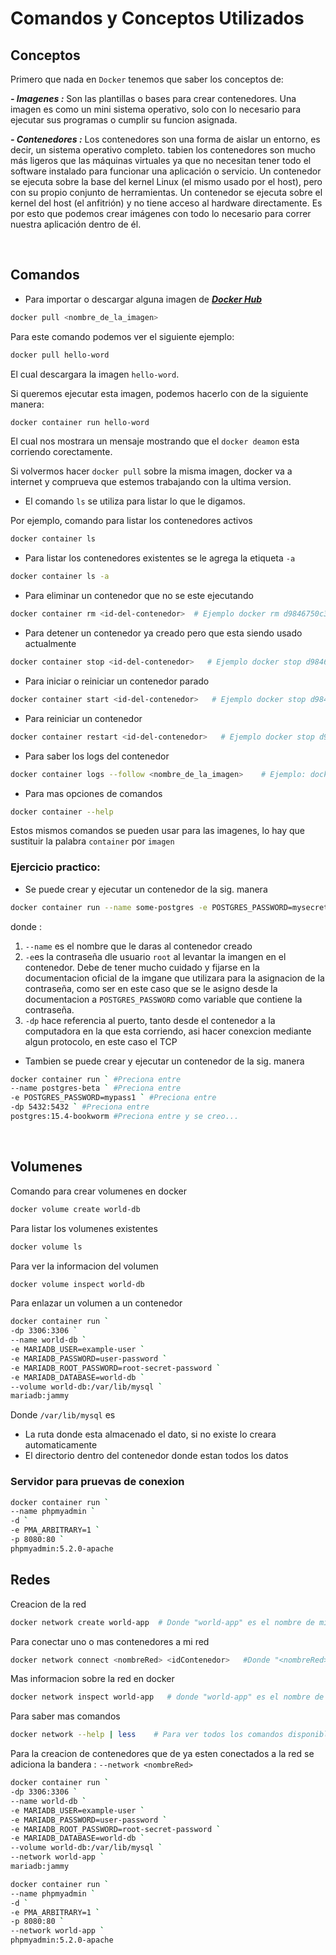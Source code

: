 # Comandos y Conceptos Utilizados

## Conceptos

Primero que nada en `Docker` tenemos que saber los conceptos de:

**_- Imagenes :_**
Son las plantillas o bases para crear contenedores. Una imagen es como un mini sistema operativo, solo con lo necesario para ejecutar sus programas o cumplir su funcion asignada.

**_- Contenedores :_**
Los contenedores son una forma de aislar un entorno, es decir, un sistema operativo completo.
tabien los contenedores son mucho más ligeros que las máquinas virtuales ya que no necesitan tener todo el software instalado para funcionar una aplicación o servicio.
Un contenedor se ejecuta sobre la base del kernel Linux (el mismo usado por el host), pero con su propio conjunto de herramientas.
Un contenedor se ejecuta sobre el kernel del host (el anfitrión) y no tiene acceso al hardware directamente.
Es por esto que podemos crear imágenes con todo lo necesario para correr nuestra aplicación dentro de él.

<br>

## Comandos

- Para importar o descargar alguna imagen de **_[Docker Hub](https://hub.docker.com/)_**

```bash
docker pull <nombre_de_la_imagen>
```

Para este comando podemos ver el siguiente ejemplo:
```bash
docker pull hello-word
```
El cual descargara la imagen `hello-word`.

Si queremos ejecutar esta imagen, podemos hacerlo con de la siguiente manera:
```bash
docker container run hello-word
```
El cual nos mostrara un mensaje mostrando que el `docker deamon` esta corriendo corectamente.

Si volvermos hacer `docker pull` sobre la misma imagen, docker va a internet y comprueva que estemos trabajando con la ultima version.

- El comando `ls` se utiliza para listar lo que le digamos.

Por ejemplo, comando para listar los contenedores activos

```bash
docker container ls
```

- Para listar los contenedores existentes se le agrega la etiqueta `-a`

```bash
docker container ls -a
```

- Para eliminar un contenedor que no se este ejecutando

```bash
docker container rm <id-del-contenedor>  # Ejemplo docker rm d9846750c3b2
```

- Para detener un contenedor ya creado pero que esta siendo usado actualmente

```bash
docker container stop <id-del-contenedor>   # Ejemplo docker stop d9846750c3b2
```

- Para iniciar o reiniciar un contenedor parado

```bash
docker container start <id-del-contenedor>   # Ejemplo docker stop d9846750c3b2
```

- Para reiniciar un contenedor

```bash
docker container restart <id-del-contenedor>   # Ejemplo docker stop d9846750c3b2
```

- Para saber los logs del contenedor

```bash
docker container logs --follow <nombre_de_la_imagen>    # Ejemplo: docker logs --follow myapp
```

- Para mas opciones de comandos

```bash
docker container --help
```

Estos mismos comandos se pueden usar para las imagenes, lo hay que sustituir la palabra `container` por `imagen`

### Ejercicio practico:

- Se puede crear y ejecutar un contenedor de la sig. manera

```bash
docker container run --name some-postgres -e POSTGRES_PASSWORD=mysecretpassword -dp 5432:5432 postgres
```

donde :

1. `--name` es el nombre que le daras al contenedor creado
2. `-e`es la contraseña dle usuario `root` al levantar la imangen en el contenedor. Debe de tener mucho cuidado y fijarse en la documentacion oficial de la imgane que utilizara para la asignacion de la contraseña, como ser en este caso que se le asigno desde la documentacion a `POSTGRES_PASSWORD` como variable que contiene la contraseña.
3. `-dp` hace referencia al puerto, tanto desde el contenedor a la computadora en la que esta corriendo, asi hacer conexcion mediante algun protocolo, en este caso el TCP

- Tambien se puede crear y ejecutar un contenedor de la sig. manera

```bash
docker container run ` #Preciona entre
--name postgres-beta ` #Preciona entre
-e POSTGRES_PASSWORD=mypass1 ` #Preciona entre
-dp 5432:5432 ` #Preciona entre
postgres:15.4-bookworm #Preciona entre y se creo...
```

<br>

## Volumenes

Comando para crear volumenes en docker

```bash
docker volume create world-db
```

Para listar los volumenes existentes

```bash
docker volume ls
```

Para ver la informacion del volumen

```bash
docker volume inspect world-db
```

Para enlazar un volumen a un contenedor

```bash
docker container run `
-dp 3306:3306 `
--name world-db `
-e MARIADB_USER=example-user `
-e MARIADB_PASSWORD=user-password `
-e MARIADB_ROOT_PASSWORD=root-secret-password `
-e MARIADB_DATABASE=world-db `
--volume world-db:/var/lib/mysql `
mariadb:jammy
```

Donde `/var/lib/mysql` es

- La ruta donde esta almacenado el dato, si no existe lo creara automaticamente
- El directorio dentro del contenedor donde estan todos los datos

### Servidor para pruevas de conexion

```bash
docker container run `
--name phpmyadmin `
-d `
-e PMA_ARBITRARY=1 `
-p 8080:80 `
phpmyadmin:5.2.0-apache
```

## Redes

Creacion de la red

```bash
docker network create world-app  # Donde "world-app" es el nombre de mi red
```

Para conectar uno o mas contenedores a mi red

```bash
docker network connect <nombreRed> <idContenedor>   #Donde "<nombreRed>" es el nombre de mi red, y "<idContenedor>" es el id del contenedor en donde quieres conectarte
```

Mas informacion sobre la red en docker

```bash
docker network inspect world-app   # donde "world-app" es el nombre de mi red
```

Para saber mas comandos

```bash
docker network --help | less    # Para ver todos los comandos disponibles para redes
```

Para la creacion de contenedores que de ya esten conectados a la red se adiciona la bandera : `--network <nombreRed>`

```bash
docker container run `
-dp 3306:3306 `
--name world-db `
-e MARIADB_USER=example-user `
-e MARIADB_PASSWORD=user-password `
-e MARIADB_ROOT_PASSWORD=root-secret-password `
-e MARIADB_DATABASE=world-db `
--volume world-db:/var/lib/mysql `
--network world-app `
mariadb:jammy
```

```bash
docker container run `
--name phpmyadmin `
-d `
-e PMA_ARBITRARY=1 `
-p 8080:80 `
--network world-app `
phpmyadmin:5.2.0-apache
```
